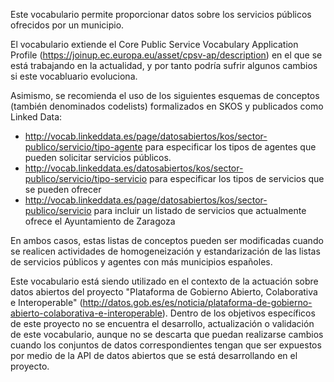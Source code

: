 Este vocabulario permite proporcionar datos sobre los servicios públicos ofrecidos por un municipio. 

El vocabulario extiende el Core Public Service Vocabulary Application Profile (https://joinup.ec.europa.eu/asset/cpsv-ap/description) en el que se está trabajando en la actualidad, y por tanto podría sufrir algunos cambios si este vocabluario evoluciona.

Asimismo, se recomienda el uso de los siguientes esquemas de conceptos (también denominados codelists) formalizados en SKOS y publicados como Linked Data:
* http://vocab.linkeddata.es/page/datosabiertos/kos/sector-publico/servicio/tipo-agente para especificar los tipos de agentes que pueden solicitar servicios públicos.
* http://vocab.linkeddata.es/datosabiertos/kos/sector-publico/servicio/tipo-servicio para especificar los tipos de servicios que se pueden ofrecer
* http://vocab.linkeddata.es/page/datosabiertos/kos/sector-publico/servicio para incluir un listado de servicios que actualmente ofrece el Ayuntamiento de Zaragoza

En ambos casos, estas listas de conceptos pueden ser modificadas cuando se realicen actividades de homogeneización y estandarización de las listas de servicios públicos y agentes con más municipios españoles.

Este vocabulario está siendo utilizado en el contexto de la actuación sobre datos abiertos del proyecto "Plataforma de Gobierno Abierto, Colaborativa e Interoperable" (http://datos.gob.es/es/noticia/plataforma-de-gobierno-abierto-colaborativa-e-interoperable). Dentro de los objetivos específicos de este proyecto no se encuentra el desarrollo, actualización o validación de este vocabulario, aunque no se descarta que puedan realizarse cambios cuando los conjuntos de datos correspondientes tengan que ser expuestos por medio de la API de datos abiertos que se está desarrollando en el proyecto.
